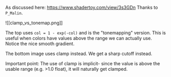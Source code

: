 As discussed here: https://www.shadertoy.com/view/3s3GDn
Thanks to `P_Malin`.

![[clamp_vs_tonemap.png]]

The top uses `col = 1 - exp(-col)` and is the "tonemapping" version.
This is useful when colors have values above the range we can actually use.
Notice the nice smooth gradient.

The bottom image uses clamp instead.
We get a sharp cutoff instead.

Important point: The use of clamp is implicit- since the value is above the usable range (e.g. >1.0 float), it will naturally get clamped.